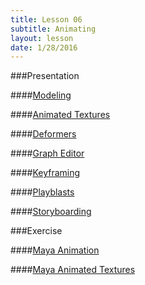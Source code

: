 ```yaml
---
title: Lesson 06
subtitle: Animating
layout: lesson
date: 1/28/2016
---
```


###Presentation

####<a href="/3d-digital-art-and-design--oer/presentations/maya-animation-principles.html"><span class="exercise-title">Modeling</span></a>

####<a href="/3d-digital-art-and-design--oer/presentations/maya-animation-animated-textures.html"><span class="exercise-title">Animated Textures</span></a>

####<a href="/3d-digital-art-and-design--oer/presentations/maya-animation-deformers.html"><span class="exercise-title">Deformers</span></a>

####<a href="/3d-digital-art-and-design--oer/presentations/maya-animation-graph-editor.html"><span class="exercise-title">Graph Editor</span></a>

####<a href="/3d-digital-art-and-design--oer/presentations/maya-animation-keyframing.html"><span class="exercise-title">Keyframing</span></a>

####<a href="/3d-digital-art-and-design--oer/presentations/maya-animation-playblasts.html"><span class="exercise-title">Playblasts</span></a>

####<a href="/3d-digital-art-and-design--oer/presentations/maya-animation-storyboarding.html"><span class="exercise-title">Storyboarding</span></a>

###Exercise

####<a href="/3d-digital-art-and-design--oer/exercises/maya-animation/maya-animation.html"><span class="exercise-title">Maya Animation</span></a>

####<a href="/3d-digital-art-and-design--oer/exercises/maya-animated-textures/maya-animated-textures.html"><span class="exercise-title">Maya Animated Textures</span></a>